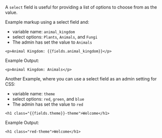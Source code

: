 A `select` field is useful for providing a list of options to choose from as the value.

Example markup using a select field and:
- variable name: `animal_kingdom`
- select options: `Plants`, `Animals`, and `Fungi`
- The admin has set the value to `Animals`

```
<p>Animal Kingdom: {{fields.animal_kingdom}}</p>
```

Example Output:
```
<p>Animal Kingdom: Animals</p>
```

Another Example, where you can use a select field as an admin setting for CSS:
- variable name: `theme`
- select options: `red`, `green`, and `blue`
- The admin has set the value to `red`

```
<h1 class="{{fields.theme}}-theme">Welcome</h1>
```

Example Output:
```
<h1 class="red-theme">Welcome</h1>
```
